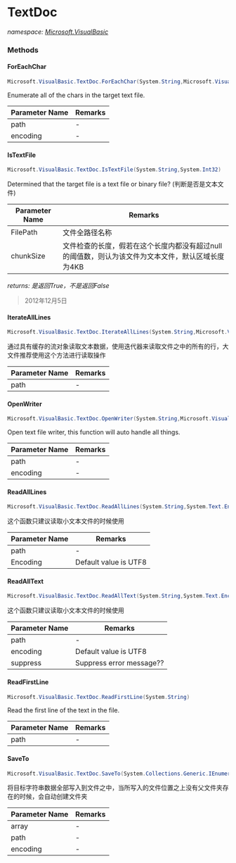﻿# TextDoc
_namespace: [Microsoft.VisualBasic](./index.md)_





### Methods

#### ForEachChar
```csharp
Microsoft.VisualBasic.TextDoc.ForEachChar(System.String,Microsoft.VisualBasic.Text.Encodings)
```
Enumerate all of the chars in the target text file.

|Parameter Name|Remarks|
|--------------|-------|
|path|-|
|encoding|-|


#### IsTextFile
```csharp
Microsoft.VisualBasic.TextDoc.IsTextFile(System.String,System.Int32)
```
Determined that the target file is a text file or binary file?
 (判断是否是文本文件)

|Parameter Name|Remarks|
|--------------|-------|
|FilePath|文件全路径名称|
|chunkSize|文件检查的长度，假若在这个长度内都没有超过null的阈值数，则认为该文件为文本文件，默认区域长度为4KB|


_returns: 是返回True，不是返回False_
> 2012年12月5日

#### IterateAllLines
```csharp
Microsoft.VisualBasic.TextDoc.IterateAllLines(System.String,Microsoft.VisualBasic.Text.Encodings)
```
通过具有缓存的流对象读取文本数据，使用迭代器来读取文件之中的所有的行，大文件推荐使用这个方法进行读取操作

|Parameter Name|Remarks|
|--------------|-------|
|path|-|


#### OpenWriter
```csharp
Microsoft.VisualBasic.TextDoc.OpenWriter(System.String,Microsoft.VisualBasic.Text.Encodings,System.String)
```
Open text file writer, this function will auto handle all things.

|Parameter Name|Remarks|
|--------------|-------|
|path|-|
|encoding|-|


#### ReadAllLines
```csharp
Microsoft.VisualBasic.TextDoc.ReadAllLines(System.String,System.Text.Encoding)
```
这个函数只建议读取小文本文件的时候使用

|Parameter Name|Remarks|
|--------------|-------|
|path|-|
|Encoding|Default value is UTF8|


#### ReadAllText
```csharp
Microsoft.VisualBasic.TextDoc.ReadAllText(System.String,System.Text.Encoding,System.Boolean,System.Boolean)
```
这个函数只建议读取小文本文件的时候使用

|Parameter Name|Remarks|
|--------------|-------|
|path|-|
|encoding|Default value is UTF8|
|suppress|Suppress error message??|


#### ReadFirstLine
```csharp
Microsoft.VisualBasic.TextDoc.ReadFirstLine(System.String)
```
Read the first line of the text in the file.

|Parameter Name|Remarks|
|--------------|-------|
|path|-|


#### SaveTo
```csharp
Microsoft.VisualBasic.TextDoc.SaveTo(System.Collections.Generic.IEnumerable{System.String},System.String,System.Text.Encoding)
```
将目标字符串数据全部写入到文件之中，当所写入的文件位置之上没有父文件夹存在的时候，会自动创建文件夹

|Parameter Name|Remarks|
|--------------|-------|
|array|-|
|path|-|
|encoding|-|



